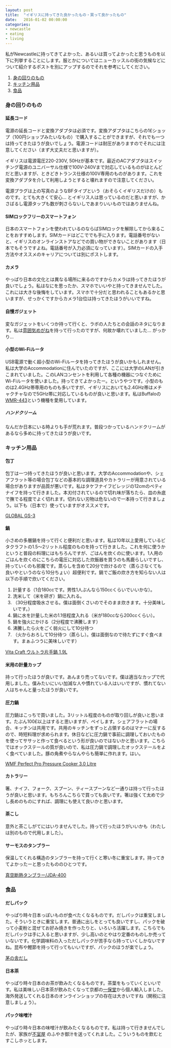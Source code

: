 ```yaml
---
layout: post
title:  "イギリスに持ってきた良かったもの・買って良かったもの"
date:   2016-01-02 00:00:00
categories:
- newcastle
- eating
- living
---
```

私がNewcastleに持ってきてよかった、あるいは買ってよかったと思うものを以下に列挙することにします。服とかについてはニューカッスルの街の気候などについて紹介するポストを別にアップするのでそれを参考にしてください。


1.  [身の回りのもの](#身の回りのもの)
2.  [キッチン用品](#キッチン用品)
3.  [食品](#食品)


### 身の回りのもの

#### 延長コード
電源の延長コードと変換アダプタは必須です。変換アダプタはこちらの1£ショップ（100円ショップみたいなもの）で購入することができますが、それでも一つは持ってきたほうが良いでしょう。電源コードは耐圧がありますのでそれには注意してください（まず大丈夫だと思いますが）。

イギリスは電源電圧220-230V, 50Hzが基本です。最近のACアダプタはスイッチング電源のユニバーサル仕様で100V-240Vまで対応しているものがほとんどだと思いますが、ときどきトランス仕様の100V専用のものがあります。これを変換アダプタを介して利用しようとすると壊れますので注意してください。

電源プラグは上の写真のようなBFタイプという（おそらくイギリスだけの）ものです。とても大きくて安心… とイギリス人は思っているのだと思いますが、かさばるし電源タップも数が刺さらないしであまりいいものではありませんね。

#### SIMロックフリーのスマートフォン
日本のスマートフォンを使われているのならばSIMロックを解除してから来ることをおすすめします。SIMカードはどこででも手に入ります。電話番号がないと、イギリスのオンラインストアなどでの買い物ができないことがあります（日本でもそうですよね。電話番号が入力必須になっています）。SIMカードの入手方法やオススメのキャリアについては別にポストします。

#### カメラ
やっぱり日本の文化とは異なる場所に来るのですからカメラは持ってきたほうが良いでしょう。私はなにを思ったか、スマホでいいやと持ってきませんでした。これには大きな後悔をしています。スマホで十分だと思われることもあるかと思いますが、せっかくですからカメラ1台位は持ってきたほうがいいですね。

#### 自慢ガジェット
変なガジェットをいくつか持って行くと、ラボの人たちとの会話のネタになります。私は[雰囲気めがね](http://fun-iki.com/)を持って行ったのですが、何故か壊れていました… がっかり…

#### 小型のWi-Fiルータ
USB電源で動く超小型のWi-Fiルータを持ってきたほうが良いかもしれません。私は大学のAccommodationに住んでいたのですが、ここには大学のLANが引きこまれていました。このLANコンセントを利用して各種の機器につなぐためにWi-Fiルータを使いました。持ってきてよかったー。というやつです。小型のものは2.4GHz帯専用のものも多いですが、イギリスにおいても2.4GHz帯はメチャクチャなので5GHz帯に対応しているものが良いと思います。私はBuffaloの[WMR-443](http://buffalo.jp/products/catalog/network/wmr-433/)という機種を愛用しています。

##### ハンドクリーム
なんだか日本にいる時よりも手が荒れます。普段つかっているハンドクリームがあるなら多めに持ってきたほうが良いです。


### キッチン用品

#### 包丁
包丁は一つ持ってきたほうが良いと思います。大学のAccommodationや、シェアフラット等の場合包丁などの基本的な調理道具やカトラリーが用意されている場合がありますが品質が悪いです。私はタケフナイフビレッジの12cmのペティナイフを持って行きました。本刃付されているので切れ味が落ちたら、皿の糸底で撫でる程度でよく切れます。切れない刃物は危ないので一本持って行きましょう。以下も（日本で）使っていますがオススメです。

[GLOBAL GS-3](http://www.amazon.co.jp/dp/B00005OL3S/)

#### 鍋
小さめの多層鍋を持って行くと便利だと思います。私は10年以上愛用しているビタクラフトの1.5〜2リットル程度のものを持って行きました。これを何に使うかというと普段の料理にはもちろんですが、ごはんを炊くのに使います。1人用のごはんを炊くのにこちらの電圧に対応した炊飯器を買うのも馬鹿らしいですし、持っていくのも邪魔です。蒸らしを含めて20分で炊けるので（蒸らさなくても良いやというのなら10分ちょい）超便利です。鍋でご飯の炊き方を知らない人は以下の手順で炊いてください。

1. 計量する（1合180ccです。男性1人ぶんなら150ccくらいでいいかな）。
2. 洗米して（米を研ぎ）鍋に入れる。
3. （30分程度吸水させる。僕は面倒くさいのでそのまま炊きます。十分美味しいです。）
4. 鍋に水を計量した米の1.1倍程度入れる（米が180ccなら200ccくらい）。
5. 鍋を強火にかける（2分程度で沸騰します）
6. 沸騰したら火をごく弱火にして10分待つ
7. （火からおろして10分待つ（蒸らし）。僕は面倒なので待たずにすぐ食べます。まぁふつうに美味しいです）

[Vita Craft ウルトラ片手鍋 1.9L](http://www.amazon.co.jp/dp/B0000DIJ0A)


#### 米用の計量カップ
持って行ったほうが良いです。あんまり売ってないです。僕は適当なカップで代用しました。僕みたいにいい加減な人や慣れている人はいいですが、慣れてない人はちゃんと量ったほうが良いです。

#### 圧力鍋
圧力鍋はこっちで買いました。3リットル程度のものが取り回しが良いと思います。たぶん100£以上はすると思いますが、ペイします。シェアフラットの場合、キッチンは共用です。共用のキッチンをずっと占領するのはマナーに反するので、時短料理が求められます。休日などに圧力鍋で事前に調理しておいたものを使ってササッと作って食べるという形が良いのではないかと思います。こちらではオックステールの質が良いので、私は圧力鍋で調理したオックステールをよく食べていました。豚の角煮やらなんやらも簡単に作れます。はい。

[WMF Perfect Pro Pressure Cooker 3.0 Litre](http://www.amazon.co.uk/dp/B005AQBPWQ/)

#### カトラリー
箸、ナイフ、フォーク、スプーン、ティースプーンなど一通りは持って行ったほうが良いと思います。もちろんこちらで買っても良いです。箸は強くて太めで少し長めのものにすれば、調理にも使えて良いかと思います。

#### 茶こし
意外と茶こしがてにはいりませんでした。持って行ったほうがいいかも（わたしは別のもので代用しました）。

#### サーモスのタンブラー
保温してくれる構造のタンブラーを持って行くと寒い冬に重宝します。持ってきてよかったーと思ったもののひとつです。

[真空断熱タンブラー/JDA-400](http://www.thermos.jp/product/detail/jda-400.html)

### 食品

#### だしパック
やっぱり時々日本っぽいものが食べたくなるものです。だしパックは重宝しました。そういうときに重宝します。普通に出しをとっても良いですし、パックを破って小麦粉と混ぜてお好み焼きを作ったりと、いろいろ活躍します。こちらでもだしパックは手に入ると思いますが、少し高いのとやはり定番のものしか売っていないです。化学調味料の入っただしパックが苦手なら持っていくしかないですね。昆布や鰹節を持って行ってもいいですが、パックのほうが楽でしょう。

[茅の舎だし](http://www.dashiya.jp/)

#### 日本茶
やっぱり時々日本のお茶が飲みたくなるものです。茶葉をもっていくといいです。私は美味しい日本茶が飲みたくなって京都の[一保堂](http://www.ippodo-tea.co.jp/)から個人輸入しました。海外発送してくれる日本のオンラインショップの存在は大きいですね（関税に注意しましょう）。

#### パック味噌汁
やっぱり時々日本の味噌汁が飲みたくなるものです。私は持って行きませんでしたが、家族が[不室屋](http://www.fumuroya.co.jp/) のふやき御汁を送ってくれました。こういうものを飲むとすこしホッとします。

